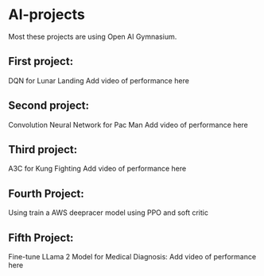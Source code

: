 # AI-projects
Most these projects are using Open AI Gymnasium. 

## First project: 
DQN for Lunar Landing 
Add video of performance here 
## Second project:
Convolution Neural Network for Pac Man
Add video of performance here 
## Third project:
A3C for Kung Fighting 
Add video of performance here 
## Fourth Project:
Using train a AWS deepracer model using PPO and soft critic
## Fifth Project:
Fine-tune LLama 2 Model for Medical Diagnosis:
Add video of performance here 
